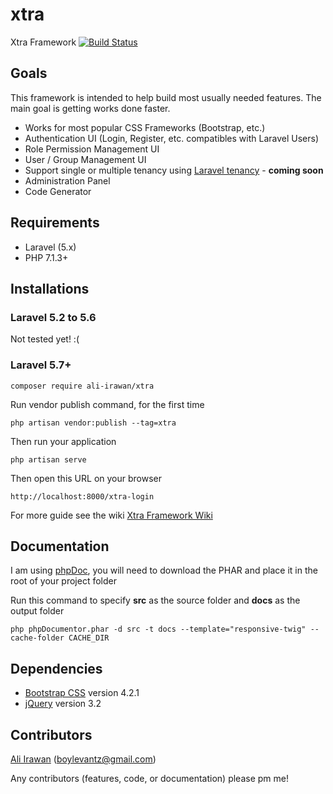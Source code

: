 # xtra
Xtra Framework
[![Build Status](https://travis-ci.org/ali-irawan/xtra.svg?branch=master)](https://travis-ci.org/ali-irawan/xtra)

## Goals
This framework is intended to help build most usually needed features. The main goal is getting works done faster.

* Works for most popular CSS Frameworks (Bootstrap, etc.)
* Authentication UI (Login, Register, etc. compatibles with Laravel Users)
* Role Permission Management UI
* User / Group Management UI
* Support single or multiple tenancy using [Laravel tenancy](https://github.com/hyn/multi-tenant) - **coming soon**
* Administration Panel
* Code Generator

## Requirements

* Laravel (5.x)
* PHP 7.1.3+

## Installations
### Laravel 5.2 to 5.6
Not tested yet! :(

### Laravel 5.7+
```
composer require ali-irawan/xtra
```
Run vendor publish command, for the first time
```
php artisan vendor:publish --tag=xtra
```
Then run your application
```
php artisan serve
```
Then open this URL on your browser
```
http://localhost:8000/xtra-login
```
For more guide see the wiki [Xtra Framework Wiki](https://github.com/ali-irawan/xtra/wiki)

## Documentation
I am using [phpDoc](https://phpdoc.org), you will need to download the PHAR and place it in the root of your project folder

Run this command to specify **src** as the source folder and **docs** as the output folder
```
php phpDocumentor.phar -d src -t docs --template="responsive-twig" --cache-folder CACHE_DIR
```
## Dependencies

* [Bootstrap CSS](https://getbootstrap.com/) version 4.2.1
* [jQuery](https://jquery.com/) version 3.2

## Contributors
[Ali Irawan](https://github.com/ali-irawan) ([boylevantz@gmail.com](mailto:boylevantz@gmail.com))

Any contributors (features, code, or documentation) please pm me!
